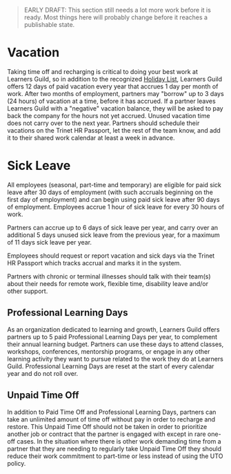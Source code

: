 > EARLY DRAFT: This section still needs a lot more work before it is ready. Most things here will probably change before it reaches a publishable state.

# Vacation

Taking time off and recharging is critical to doing your best work at Learners Guild, so in addition to the recognized [Holiday List](../Benefits-and-Perks/Holiday-List.md), Learners Guild offers 12 days of paid vacation every year that accrues 1 day per month of work. After two months of employment, partners may "borrow" up to 3 days (24 hours) of vacation at a time, before it has accrued. If a partner leaves Learners Guild with a "negative" vacation balance, they will be asked to pay back the company for the hours not yet accrued. Unused vacation time does not carry over to the next year.  Partners should schedule their vacations on the Trinet HR Passport, let the rest of the team know, and add it to their shared work calendar at least a week in advance.

# Sick Leave

All employees (seasonal, part-time and temporary) are eligible for paid sick leave after 30 days of employment (with such accruals beginning on the first day of employment) and can begin using paid sick leave after 90 days of employment. Employees accrue 1 hour of sick leave for every 30 hours of work.

Partners can accrue up to 6 days of sick leave per year, and carry over an additional 5 days unused sick leave from the previous year, for a maximum of 11 days sick leave per year.

Employees should request or report vacation and sick days via the Trinet HR Passport which tracks accrual and marks it in the system.  

Partners with chronic or terminal illnesses should talk with their team(s) about their needs for remote work, flexible time, disability leave and/or other support.

## Professional Learning Days

As an organization dedicated to learning and growth, Learners Guild offers partners up to 5 paid Professional Learning Days per year, to complement their annual learning budget. Partners can use these days to attend classes, workshops, conferences, mentorship programs, or engage in any other learning activity they want to pursue related to the work they do at Learners Guild. Professional Learning Days are reset at the start of every calendar year and do not roll over.

## Unpaid Time Off

In addition to Paid Time Off and Professional Learning Days, partners can take an unlimited amount of time off without pay in order to recharge and restore. This Unpaid Time Off should not be taken in order to prioritize another job or contract that the partner is engaged with except in rare one-off cases. In the situation where there is other work demanding time from a partner that they are needing to regularly take Unpaid Time Off they should reduce their work commitment to part-time or less instead of using the UTO policy.
